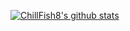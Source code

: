 [![ChillFish8's github stats](https://github-readme-stats.vercel.app/api?username=chillfish8)](https://github.com/anuraghazra/github-readme-stats)
